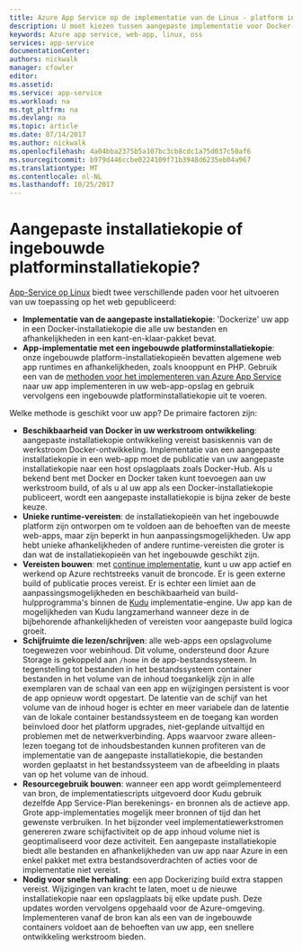 ```yaml
---
title: Azure App Service op de implementatie van de Linux - platform ingebouwde of aangepaste afbeelding?  | Microsoft Docs
description: U moet kiezen tussen aangepaste implementatie voor Docker-container en een ingebouwde toepassingsframework voor App-Service op Linux
keywords: Azure app service, web-app, linux, oss
services: app-service
documentationCenter: 
authors: nickwalk
manager: cfowler
editor: 
ms.assetid: 
ms.service: app-service
ms.workload: na
ms.tgt_pltfrm: na
ms.devlang: na
ms.topic: article
ms.date: 07/14/2017
ms.author: nickwalk
ms.openlocfilehash: 4a04bba2375b5a107bc3cb8cdc1a75d037c50af6
ms.sourcegitcommit: b979d446ccbe0224109f71b3948d6235eb04a967
ms.translationtype: MT
ms.contentlocale: nl-NL
ms.lasthandoff: 10/25/2017
---
```

# <a name="custom-image-or-built-in-platform-image"></a>Aangepaste installatiekopie of ingebouwde platforminstallatiekopie?

[App-Service op Linux](app-service-linux-intro.md) biedt twee verschillende paden voor het uitvoeren van uw toepassing op het web gepubliceerd:

- **Implementatie van de aangepaste installatiekopie**: 'Dockerize' uw app in een Docker-installatiekopie die alle uw bestanden en afhankelijkheden in een kant-en-klaar-pakket bevat.
- **App-implementatie met een ingebouwde platforminstallatiekopie**: onze ingebouwde platform-installatiekopieën bevatten algemene web app runtimes en afhankelijkheden, zoals knooppunt en PHP. Gebruik een van de [methoden voor het implementeren van Azure App Service](../app-service-deploy-local-git.md?toc=%2fazure%2fapp-service%2fcontainers%2ftoc.json) naar uw app implementeren in uw web-app-opslag en gebruik vervolgens een ingebouwde platforminstallatiekopie uit te voeren.

Welke methode is geschikt voor uw app? De primaire factoren zijn:

- **Beschikbaarheid van Docker in uw werkstroom ontwikkeling**: aangepaste installatiekopie ontwikkeling vereist basiskennis van de werkstroom Docker-ontwikkeling. Implementatie van een aangepaste installatiekopie in een web-app moet de publicatie van uw aangepaste installatiekopie naar een host opslagplaats zoals Docker-Hub. Als u bekend bent met Docker en Docker taken kunt toevoegen aan uw werkstroom build, of als u al uw app als een Docker-installatiekopie publiceert, wordt een aangepaste installatiekopie is bijna zeker de beste keuze.
- **Unieke runtime-vereisten**: de installatiekopieën van het ingebouwde platform zijn ontworpen om te voldoen aan de behoeften van de meeste web-apps, maar zijn beperkt in hun aanpassingsmogelijkheden. Uw app hebt unieke afhankelijkheden of andere runtime-vereisten die groter is dan wat de installatiekopieën van het ingebouwde geschikt zijn.
- **Vereisten bouwen**: met [continue implementatie](../app-service-continuous-deployment.md?toc=%2fazure%2fapp-service%2fcontainers%2ftoc.json), kunt u uw app actief en werkend op Azure rechtstreeks vanuit de broncode. Er is geen externe build of publicatie proces vereist. Er is echter een limiet aan de aanpassingsmogelijkheden en beschikbaarheid van build-hulpprogramma's binnen de [Kudu](https://github.com/projectkudu/kudu/wiki) implementatie-engine. Uw app kan de mogelijkheden van Kudu langzamerhand wanneer deze in de bijbehorende afhankelijkheden of vereisten voor aangepaste build logica groeit.
- **Schijfruimte die lezen/schrijven**: alle web-apps een opslagvolume toegewezen voor webinhoud. Dit volume, ondersteund door Azure Storage is gekoppeld aan `/home` in de app-bestandssysteem. In tegenstelling tot bestanden in het bestandssysteem container bestanden in het volume van de inhoud toegankelijk zijn in alle exemplaren van de schaal van een app en wijzigingen persistent is voor de app opnieuw wordt opgestart. De latentie van de schijf van het volume van de inhoud hoger is echter en meer variabele dan de latentie van de lokale container bestandssysteem en de toegang kan worden beïnvloed door het platform upgrades, niet-geplande uitvaltijd en problemen met de netwerkverbinding. Apps waarvoor zware alleen-lezen toegang tot de inhoudsbestanden kunnen profiteren van de implementatie van de aangepaste installatiekopie, die bestanden worden geplaatst in het bestandssysteem van de afbeelding in plaats van op het volume van de inhoud.
- **Resourcegebruik bouwen**: wanneer een app wordt geïmplementeerd van bron, de implementatiescripts uitgevoerd door Kudu gebruik dezelfde App Service-Plan berekenings- en bronnen als de actieve app. Grote app-implementaties mogelijk meer bronnen of tijd dan het gewenste verbruiken. In het bijzonder veel implementatiewerkstromen genereren zware schijfactiviteit op de app inhoud volume niet is geoptimaliseerd voor deze activiteit. Een aangepaste installatiekopie biedt alle bestanden en afhankelijkheden van uw app naar Azure in een enkel pakket met extra bestandsoverdrachten of acties voor de implementatie niet vereist.
- **Nodig voor snelle herhaling**: een app Dockerizing build extra stappen vereist. Wijzigingen van kracht te laten, moet u de nieuwe installatiekopie naar een opslagplaats bij elke update push. Deze updates worden vervolgens opgehaald voor de Azure-omgeving. Implementeren vanaf de bron kan als een van de ingebouwde containers voldoet aan de behoeften van uw app, een snellere ontwikkeling werkstroom bieden.